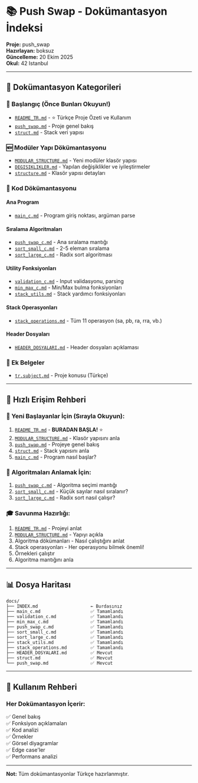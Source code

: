 # 📚 Push Swap - Dokümantasyon İndeksi

**Proje:** push_swap  
**Hazırlayan:** boksuz  
**Güncelleme:** 20 Ekim 2025  
**Okul:** 42 Istanbul

---

## 📖 Dokümantasyon Kategorileri

### 🌟 Başlangıç (Önce Bunları Okuyun!)
- [`README_TR.md`](README_TR.md) - ⭐ Türkçe Proje Özeti ve Kullanım
- [`push_swap.md`](push_swap.md) - Proje genel bakış
- [`struct.md`](struct.md) - Stack veri yapısı

### 🆕 Modüler Yapı Dökümantasyonu
- [`MODULAR_STRUCTURE.md`](MODULAR_STRUCTURE.md) - Yeni modüler klasör yapısı
- [`DEGISIKLIKLER.md`](DEGISIKLIKLER.md) - Yapılan değişiklikler ve iyileştirmeler
- [`structure.md`](structure.md) - Klasör yapısı detayları

### 🎯 Kod Dökümantasyonu

#### Ana Program
- [`main_c.md`](main_c.md) - Program giriş noktası, argüman parse

#### Sıralama Algoritmaları
- [`push_swap_c.md`](push_swap_c.md) - Ana sıralama mantığı
- [`sort_small_c.md`](sort_small_c.md) - 2-5 eleman sıralama
- [`sort_large_c.md`](sort_large_c.md) - Radix sort algoritması

#### Utility Fonksiyonları
- [`validation_c.md`](validation_c.md) - Input validasyonu, parsing
- [`min_max_c.md`](min_max_c.md) - Min/Max bulma fonksiyonları
- [`stack_utils.md`](stack_utils.md) - Stack yardımcı fonksiyonları

#### Stack Operasyonları
- [`stack_operations.md`](stack_operations.md) - Tüm 11 operasyon (sa, pb, ra, rra, vb.)

#### Header Dosyaları
- [`HEADER_DOSYALARI.md`](HEADER_DOSYALARI.md) - Header dosyaları açıklaması

### 📄 Ek Belgeler
- [`tr.subject.md`](tr.subject.md) - Proje konusu (Türkçe)

---

## 🚀 Hızlı Erişim Rehberi

### 🔰 Yeni Başlayanlar İçin (Sırayla Okuyun):
1. [`README_TR.md`](README_TR.md) - **BURADAN BAŞLA!** ⭐
2. [`MODULAR_STRUCTURE.md`](MODULAR_STRUCTURE.md) - Klasör yapısını anla
3. [`push_swap.md`](push_swap.md) - Projeye genel bakış
4. [`struct.md`](struct.md) - Stack yapısını anla
5. [`main_c.md`](main_c.md) - Program nasıl başlar?

### 🧮 Algoritmaları Anlamak İçin:
1. [`push_swap_c.md`](push_swap_c.md) - Algoritma seçimi mantığı
2. [`sort_small_c.md`](sort_small_c.md) - Küçük sayılar nasıl sıralanır?
3. [`sort_large_c.md`](sort_large_c.md) - Radix sort nasıl çalışır?

### 🎓 Savunma Hazırlığı:
1. [`README_TR.md`](README_TR.md) - Projeyi anlat
2. [`MODULAR_STRUCTURE.md`](MODULAR_STRUCTURE.md) - Yapıyı açıkla
3. Algoritma dökümanları - Nasıl çalıştığını anlat
4. Stack operasyonları - Her operasyonu bilmek önemli!
2. Örnekleri çalıştır
3. Algoritma mantığını anla

---

## 📊 Dosya Haritası

```
docs/
├── INDEX.md                    ← Burdasınız
├── main_c.md                   ✅ Tamamlandı
├── validation_c.md             ✅ Tamamlandı
├── min_max_c.md                ✅ Tamamlandı
├── push_swap_c.md              ✅ Tamamlandı
├── sort_small_c.md             ✅ Tamamlandı
├── sort_large_c.md             ✅ Tamamlandı
├── stack_utils.md              ✅ Tamamlandı
├── stack_operations.md         ✅ Tamamlandı
├── HEADER_DOSYALARI.md         ✅ Mevcut
├── struct.md                   ✅ Mevcut
└── push_swap.md                ✅ Mevcut
```

---

## 🎯 Kullanım Rehberi

### Her Dokümantasyon İçerir:
✅ Genel bakış  
✅ Fonksiyon açıklamaları  
✅ Kod analizi  
✅ Örnekler  
✅ Görsel diyagramlar  
✅ Edge case'ler  
✅ Performans analizi

---

**Not:** Tüm dokümantasyonlar Türkçe hazırlanmıştır.

